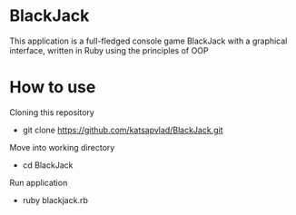 # BlackJack

This application is a full-fledged console game BlackJack with a graphical interface, written in Ruby using the principles of OOP

# How to use

Cloning this repository
* git clone https://github.com/katsapvlad/BlackJack.git

Move into working directory
* cd BlackJack

Run application
* ruby blackjack.rb

